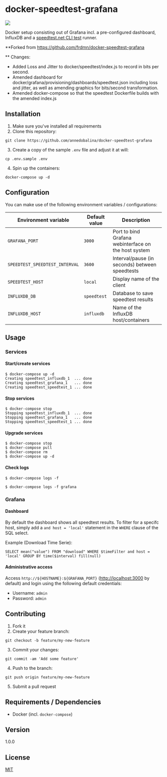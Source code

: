# docker-speedtest-grafana

![](https://i.imgur.com/RiP6qMj.png)




Docker setup consisting out of Grafana incl. a pre-configured dashboard, InfluxDB and a [speedtest.net CLI test](https://www.speedtest.net/apps/cli) runner.


**Forked from https://github.com/frdmn/docker-speedtest-grafana


** Changes:  

- Added Loss and Jitter to docker/speedtest/index.js to record in bits per second.
- Amended dashboard for docker/grafana/provisioning/dashboards/speedtest.json including loss and jitter, as well as amending graphics for bits/second transformation.
- Amended docker-compose so that the speedtest Dockerfile builds with the amended index.js


## Installation

1. Make sure you've installed all requirements
2. Clone this repository:

```shell
git clone https://github.com/annedobalina/docker-speedtest-grafana
```

3. Create a copy of the sample `.env` file and adjust it at will:

```shell
cp .env.sample .env
```

4. Spin up the containers:

```shell
docker-compose up -d
```

## Configuration

You can make use of the following environment variables / configurations:

| Environment variable | Default value | Description
|----------------------|---------------|------------|
| `GRAFANA_PORT` | `3000` | Port to bind Grafana webinterface on the host system |
| `SPEEDTEST_SPEEDTEST_INTERVAL` | `3600` | Interval/pause (in seconds) between speedtests |
| `SPEEDTEST_HOST` | `local` | Display name of the client |
| `INFLUXDB_DB` | `speedtest` | Database to save speedtest results |
| `INFLUXDB_HOST` | `influxdb` | Name of the InfluxDB host/containers |

## Usage

### Services

#### Start/create services


```shell
$ docker-compose up -d
Creating speedtest_influxdb_1  ... done
Creating speedtest_grafana_1   ... done
Creating speedtest_speedtest_1 ... done
```

#### Stop services

```shell
$ docker-compose stop
Stopping speedtest_influxdb_1  ... done
Stopping speedtest_grafana_1   ... done
Stopping speedtest_speedtest_1 ... done
```

#### Upgrade services

```shell
$ docker-compose stop
$ docker-compose pull
$ docker-compose rm
$ docker-compose up -d
```

#### Check logs

```shell
$ docker-compose logs -f
```

```shell
$ docker-compose logs -f grafana
```

### Grafana

#### Dashboard

By default the dashboard shows all speedtest results. To filter for a specifc host, simply add a `and host = 'local'` statement in the `WHERE` clause of the SQL select.

Example (Download Time Serie):

```
SELECT mean("value") FROM "download" WHERE $timeFilter and host = 'local' GROUP BY time($interval) fill(null)
```

#### Administrative access

Access `http://${HOSTNAME}:${GRAFANA_PORT}` ([http://localhost:3000](`http://localhost:3000`) by default) and login using the following default credentials:

* Username: `admin`
* Password: `admin`

## Contributing

1. Fork it
2. Create your feature branch:

```shell
git checkout -b feature/my-new-feature
```

3. Commit your changes:

```shell
git commit -am 'Add some feature'
```

4. Push to the branch:

```shell
git push origin feature/my-new-feature
```

5. Submit a pull request

## Requirements / Dependencies

* Docker (incl. `docker-compose`)

## Version

1.0.0

## License

[MIT](LICENSE)
